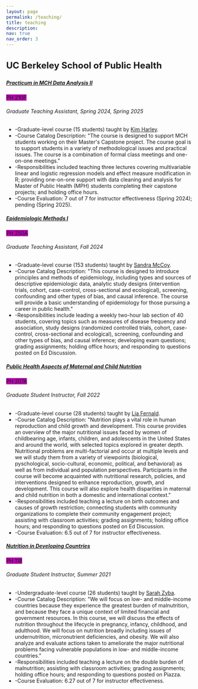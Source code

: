 ```yaml
---
layout: page
permalink: /teaching/
title: teaching
description: 
nav: true
nav_order: 3
---
```


<h3 class="mt-4" style="font-size: 1.5rem;">UC Berkeley School of Public Health</h3>

<!-- Practicum in MCH Data Analysis  (PH210F) -->
<div class="card mt-3">
  <div class="p-3">
    <div class="row">
      <div class="col-sm-10">
        <h5 class="card-title"><a href="https://classes.berkeley.edu/content/2024-spring-pbhlth-210f-101-lec-101">Practicum in MCH Data Analysis II</a></h5>
      </div>
      <div class="col-sm-2 text-left text-sm-right">
        <span class="badge font-weight-bold text-uppercase purple-color align-middle" style="background-color: #b509ac;">
            PH 210F
        </span>
      </div>
    </div>
    <h6 class="font-italic mt-2 mt-sm-0">Graduate Teaching Assistant, Spring 2024, Spring 2025</h6>
    <ul class="card-text font-weight-light list-group list-group-flush">
      <li class="list-group-item">-Graduate-level course (15 students) taught by <a href="https://publichealth.berkeley.edu/people/kim-harley">Kim Harley</a>.</li>
      <li class="list-group-item">-Course Catalog Description: "The course is designed to support MCH students working on their Master's Capstone project. The course goal is to support students in a variety of methodological issues and practical issues. The course is a combination of formal class meetings and one-on-one meetings."</li>
      <li class="list-group-item">-Responsibilities included teaching three lectures covering multivariable linear and logistic regression models and effect measure modification in R; providing one-on-one support with data cleaning and analysis for Master of Public Health (MPH) students completing their capstone projects; and holding office hours.</li>
      <li class="list-group-item">-Course Evaluation: 7 out of 7 for instructor effectiveness (Spring 2024); pending (Spring 2025).</li> 
    </ul>
  </div>
</div>


<!-- Epidemiologic Methods I (PH250A) -->
<div class="card mt-3">
  <div class="p-3">
    <div class="row">
      <div class="col-sm-10">
        <h5 class="card-title"><a href="https://classes.berkeley.edu/content/2024-fall-pbhlth-250a-105-lab-105">Epidemiologic Methods I</a></h5>
      </div>
      <div class="col-sm-2 text-left text-sm-right">
        <span class="badge font-weight-bold text-uppercase purple-color align-middle" style="background-color: #b509ac;">
            PH 250A
        </span>
      </div>
    </div>
    <h6 class="font-italic mt-2 mt-sm-0">Graduate Teaching Assistant, Fall 2024</h6>
    <ul class="card-text font-weight-light list-group list-group-flush">
      <li class="list-group-item">-Graduate-level course (153 students) taught by <a href="https://publichealth.berkeley.edu/people/sandra-mccoy">Sandra McCoy</a>.</li>
      <li class="list-group-item">-Course Catalog Description: "This course is designed to introduce principles and methods of epidemiology, including types and sources of descriptive epidemiologic data, analytic study designs (intervention trials, cohort, case-control, cross-sectional and ecological), screening, confounding and other types of bias, and causal inference. The course will provide a basic understanding of epidemiology for those pursuing a career in public health."</li>
      <li class="list-group-item">-Responsibilities include leading a weekly two-hour lab section of 40 students, covering topics such as measures of disease frequency and association, study designs (randomized controlled trials, cohort, case-control, cross-sectional and ecological), screening, confounding and other types of bias, and causal inference; developing exam questions; grading assignments; holding office hours; and responding to questions posted on Ed Discussion.</li>
    </ul>
  </div>
</div>


<!-- Public Health Aspects of Maternal and Child Nutrition  (PH207A) -->
<div class="card mt-3">
  <div class="p-3">
    <div class="row">
      <div class="col-sm-10">
        <h5 class="card-title"><a href="https://classes.berkeley.edu/content/2022-Fall-PBHLTH-207A-001-LEC-001">Public Health Aspects of Maternal and Child Nutrition</a></h5>
      </div>
      <div class="col-sm-2 text-left text-sm-right">
        <span class="badge font-weight-bold text-uppercase purple-color align-middle" style="background-color: #b509ac;">
            PH 207A
        </span>
      </div>
    </div>
    <h6 class="font-italic mt-2 mt-sm-0">Graduate Student Instructor, Fall 2022</h6>
    <ul class="card-text font-weight-light list-group list-group-flush">
      <li class="list-group-item">-Graduate-level course (28 students) taught by <a href="https://publichealth.berkeley.edu/people/lia-fernald">Lia Fernald</a>.</li>
      <li class="list-group-item">-Course Catalog Description: "Nutrition plays a vital role in human reproduction and child growth and development. This course provides an overview of the major nutritional issues faced by women of childbearing age, infants, children, and adolescents in the United States and around the world, with selected topics explored in greater depth. Nutritional problems are multi-factorial and occur at multiple levels and we will study them from a variety of viewpoints (biological, pyschological, socio-cultural, economic, political, and behavioral) as well as from individual and population perspectives. Participants in the course will become acquainted with nutritional research, policies, and interventions designed to enhance reproduction, growth, and development. This course will also explore health disparities in maternal and child nutrition in both a domestic and international context."</li>
      <li class="list-group-item">-Responsibilities included teaching a lecture on birth outcomes and causes of growth restriction; connecting students with community organizations to complete their community engagement project; assisting with classroom activities; grading assignments; holding office hours; and responding to questions posted on Ed Discussion.</li>
      <li class="list-group-item">-Course Evaluation: 6.5 out of 7 for instructor effectiveness.</li>
    </ul>
  </div>
</div>


<!-- Nutrition in Developing Countries (PH118) -->
<div class="card mt-3">
  <div class="p-3">
    <div class="row">
      <div class="col-sm-10">
        <h5 class="card-title"><a href="https://classes.berkeley.edu/content/2021-summer-pbhlth-118-001-lec-001">Nutrition in Developing Countries</a></h5>
      </div>
      <div class="col-sm-2 text-left text-sm-right">
        <span class="badge font-weight-bold text-uppercase purple-color align-middle" style="background-color: #b509ac;">
            PH 118
        </span>
      </div>
    </div>
    <h6 class="font-italic mt-2 mt-sm-0">Graduate Student Instructor, Summer 2021</h6>
    <ul class="card-text font-weight-light list-group list-group-flush">
      <li class="list-group-item">-Undergraduate-level course (26 students) taught by <a href="https://publichealth.berkeley.edu/people/sarah-zyba">Sarah Zyba</a>.</li>
      <li class="list-group-item">-Course Catalog Description: "We will focus on low- and middle-income countries because they experience the greatest burden of malnutrition, and because they face a unique context of limited financial and government resources. In this course, we will discuss the effects of nutrition throughout the lifecycle in pregnancy, infancy, childhood, and adulthood. We will focus on nutrition broadly including issues of undernutrition, micronutrient deficiencies, and obesity. We will also analyze and evaluate actions taken to ameliorate the major nutritional problems facing vulnerable populations in low- and middle-income countries."</li>
      <li class="list-group-item">-Responsibilities included teaching a lecture on the double burden of malnutrition; assisting with classroom activities; grading assignments; holding office hours; and responding to questions posted on Piazza.</li>
      <li class="list-group-item">-Course Evaluation: 6.27 out of 7 for instructor effectiveness.</li>
    </ul>
  </div>
</div>
